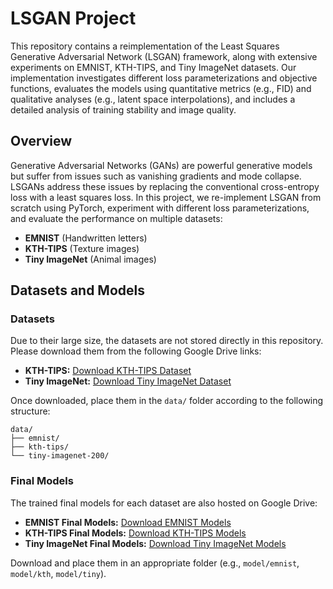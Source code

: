 # LSGAN Project

This repository contains a reimplementation of the Least Squares Generative Adversarial Network (LSGAN) framework, along with extensive experiments on EMNIST, KTH-TIPS, and Tiny ImageNet datasets. Our implementation investigates different loss parameterizations and objective functions, evaluates the models using quantitative metrics (e.g., FID) and qualitative analyses (e.g., latent space interpolations), and includes a detailed analysis of training stability and image quality.

## Overview
Generative Adversarial Networks (GANs) are powerful generative models but suffer from issues such as vanishing gradients and mode collapse. LSGANs address these issues by replacing the conventional cross-entropy loss with a least squares loss. In this project, we re-implement LSGAN from scratch using PyTorch, experiment with different loss parameterizations, and evaluate the performance on multiple datasets:
- **EMNIST** (Handwritten letters)
- **KTH-TIPS** (Texture images)
- **Tiny ImageNet** (Animal images)

## Datasets and Models
### Datasets
Due to their large size, the datasets are not stored directly in this repository. Please download them from the following Google Drive links:
- **KTH-TIPS:** [Download KTH-TIPS Dataset](https://drive.google.com/drive/folders/17Ml5xawQWedCTiSzFeVRvZXVKKDFYfz2?usp=share_link)
- **Tiny ImageNet:** [Download Tiny ImageNet Dataset](https://drive.google.com/drive/folders/1CsfNecrZg4wboBHzkuZAOgQXX1zXX2Ed?usp=sharing)

Once downloaded, place them in the `data/` folder according to the following structure:
```
data/
├── emnist/
├── kth-tips/
└── tiny-imagenet-200/
```

### Final Models
The trained final models for each dataset are also hosted on Google Drive:
- **EMNIST Final Models:** [Download EMNIST Models](https://drive.google.com/drive/folders/1PCV2oo8pj99ANgA04VtkJqW3AhCft7oL?usp=share_link)
- **KTH-TIPS Final Models:** [Download KTH-TIPS Models](https://drive.google.com/drive/folders/1zBvRx_49-oM0UEoMmbFOxrfJ4A03RyxO?usp=share_link)
- **Tiny ImageNet Final Models:** [Download Tiny ImageNet Models](https://drive.google.com/drive/folders/1XeOBaHNZVRLokpmXztW--aQPNmW5vt1z?usp=share_link)

Download and place them in an appropriate folder (e.g., `model/emnist`, `model/kth`, `model/tiny`).

